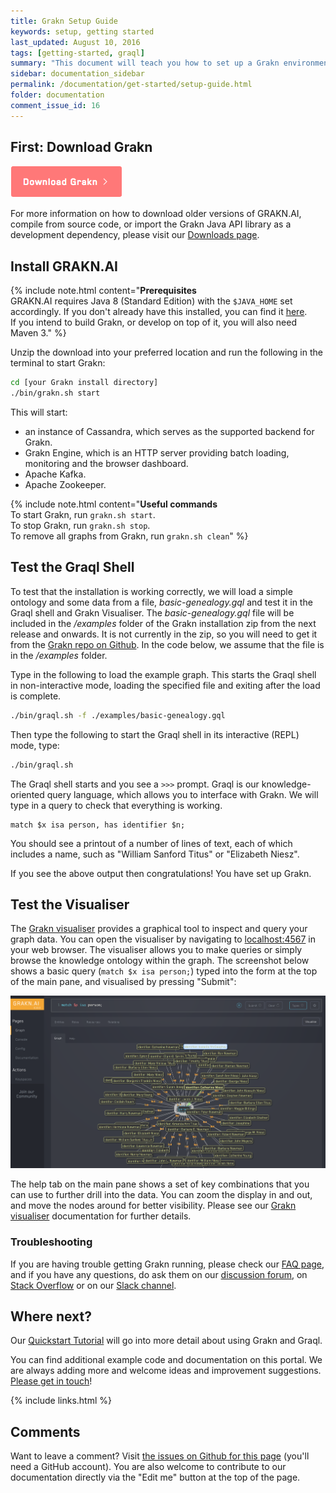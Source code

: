 ```yaml
---
title: Grakn Setup Guide
keywords: setup, getting started
last_updated: August 10, 2016
tags: [getting-started, graql]
summary: "This document will teach you how to set up a Grakn environment, start it up and load a simple example."
sidebar: documentation_sidebar
permalink: /documentation/get-started/setup-guide.html
folder: documentation
comment_issue_id: 16
---
```



## First: Download Grakn

[![download](/images/download.png)](https://grakn.ai/download/latest)

For more information on how to download older versions of GRAKN.AI, compile from source code, or import the Grakn Java API library as a development dependency, please visit our [Downloads page](../resources/downloads.html).

## Install GRAKN.AI
{% include note.html content="**Prerequisites**   <br />
GRAKN.AI requires Java 8 (Standard Edition) with the `$JAVA_HOME` set accordingly. If you don't already have this installed, you can find it [here](http://www.oracle.com/technetwork/java/javase/downloads/jdk8-downloads-2133151.html).  
If you intend to build Grakn, or develop on top of it, you will also need Maven 3." %}

Unzip the download into your preferred location and run the following in the terminal to start Grakn:

```bash
cd [your Grakn install directory]
./bin/grakn.sh start
```

This will start:

* an instance of Cassandra, which serves as the supported backend for Grakn.
* Grakn Engine, which is an HTTP server providing batch loading, monitoring and the browser dashboard.
* Apache Kafka.
* Apache Zookeeper.

{% include note.html content="**Useful commands**  <br />
To start Grakn, run `grakn.sh start`.   
To stop Grakn, run `grakn.sh stop`.    
To remove all graphs from Grakn, run `grakn.sh clean`" %}


## Test the Graql Shell

To test that the installation is working correctly, we will load a simple ontology and some data from a file, *basic-genealogy.gql* and test it in the Graql shell and Grakn Visualiser. The *basic-genealogy.gql* file will be included in the */examples* folder of the Grakn installation zip from the next release and onwards. It is not currently in the zip, so you will need to get it from the [Grakn repo on Github](https://github.com/graknlabs/grakn/blob/master/grakn-dist/src/examples/basic-genealogy.gql). In the code below, we assume that the file is in the */examples* folder. 

Type in the following to load the example graph. This starts the Graql shell in non-interactive mode, loading the specified file and exiting after the load is complete.

```bash
./bin/graql.sh -f ./examples/basic-genealogy.gql
```

Then type the following to start the Graql shell in its interactive (REPL) mode, type:

```bash
./bin/graql.sh
```

The Graql shell starts and you see a `>>>` prompt. Graql is our knowledge-oriented query language, which allows you to interface with Grakn. We will type in a query to check that everything is working. 


```graql   
match $x isa person, has identifier $n;
```

You should see a printout of a number of lines of text, each of which includes a name, such as "William Sanford Titus" or "Elizabeth Niesz".

If you see the above output then congratulations! You have set up Grakn.

## Test the Visualiser

The [Grakn visualiser](../grakn-dashboard/visualiser.html) provides a graphical tool to inspect and query your graph data. You can open the visualiser by navigating to [localhost:4567](http://localhost:4567) in your web browser. The visualiser allows you to make queries or simply browse the knowledge ontology within the graph. The screenshot below shows a basic query (`match $x isa person;`) typed into the form at the top of the main pane, and visualised by pressing "Submit":

![Person query](/images/match-$x-isa-person.png)

The help tab on the main pane shows a set of key combinations that you can use to further drill into the data. You can zoom the display in and out, and move the nodes around for better visibility. Please see our [Grakn visualiser](../grakn-dashboard/visualiser.html) documentation for further details.

### Troubleshooting  
If you are having trouble getting Grakn running, please check our [FAQ page](../resources/faq.html), and if you have any questions, do ask them on our [discussion forum](http://discuss.grakn.ai), on [Stack Overflow](http://stackoverflow.com) or on our [Slack channel](https://grakn.ai/slack.html).


## Where next?
Our [Quickstart Tutorial](./quickstart-tutorial.html) will go into more detail about using Grakn and Graql.

You can find additional example code and documentation on this portal. We are always adding more and welcome ideas and improvement suggestions. [Please get in touch](https://grakn.ai/community.html)!

{% include links.html %}

## Comments
Want to leave a comment? Visit <a href="https://github.com/graknlabs/docs/issues/16" target="_blank">the issues on Github for this page</a> (you'll need a GitHub account). You are also welcome to contribute to our documentation directly via the "Edit me" button at the top of the page.
